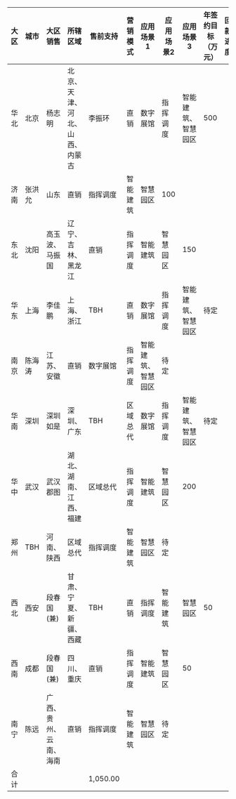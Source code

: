 | 大区 | 城市   | 大区销售               | 所辖区域                       | 售前支持 | 营销模式 | 应用场景1          | 应用场景2 | 应用场景3          | 年签约目标（万元） | 回款进度 | 回款金额 | 交付进度 | 有效毛利率 |
| ---- | ------ | ---------------------- | ------------------------------ | -------- | -------- | ------------------ | --------- | ------------------ | ------------------ | -------- | -------- | -------- | :--------- |
| 华北 | 北京   | 杨志明                 | 北京、天津、河北、山西、内蒙古 | 李振环   | 直销     | 数字展馆           | 指挥调度  | 智能建筑、智慧园区 | 500                |          |          |          |            |
| 济南 | 张洪允 | 山东                   | 直销                           | 指挥调度 | 智能建筑 | 智慧园区           | 100       |                    |                    |          |          |          |            |
| 东北 | 沈阳   | 高玉波、马振国         | 辽宁、吉林、黑龙江             | 直销     | 指挥调度 | 智能建筑           | 智慧园区  | 150                |                    |          |          |          |            |
| 华东 | 上海   | 李佳鹏                 | 上海、浙江                     | TBH      | 直销     | 数字展馆           | 指挥调度  | 智能建筑、智慧园区 | 待定               |          |          |          |            |
| 南京 | 陈海涛 | 江苏、安徽             | 直销                           | 数字展馆 | 指挥调度 | 智能建筑、智慧园区 | 待定      |                    |                    |          |          |          |            |
| 华南 | 深圳   | 深圳如是               | 深圳、广东                     | TBH      | 区域总代 | 数字展馆           | 指挥调度  | 智能建筑、智慧园区 | 待定               |          |          |          |            |
| 华中 | 武汉   | 武汉郡图               | 湖北、湖南、江西、福建         | 区域总代 | 指挥调度 | 智能建筑           | 智慧园区  | 200                |                    |          |          |          |            |
| 郑州 | TBH    | 河南、陕西             | 区域总代                       | 指挥调度 | 智能建筑 | 智慧园区           | 待定      |                    |                    |          |          |          |            |
| 西北 | 西安   | 段春国(兼)             | 甘肃、宁夏、新疆、西藏         | TBH      | 直销     | 指挥调度           | 智能建筑  | 智慧园区           | 50                 |          |          |          |            |
| 西南 | 成都   | 段春国(兼)             | 四川、重庆                     | 直销     | 指挥调度 | 智能建筑           | 智慧园区  | 50                 |                    |          |          |          |            |
| 南宁 | 陈远   | 广西、贵州、云南、海南 | 直销                           | 指挥调度 | 智能建筑 | 智慧园区           | 待定      |                    |                    |          |          |          |            |
| 合计 |        |                        |                                | 1,050.00 |          |                    |           |                    |                    |          |          |          |            |

